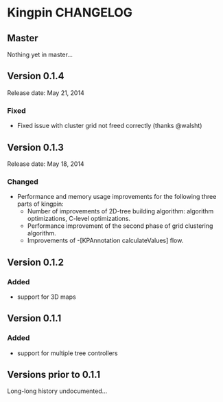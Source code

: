 # Kingpin CHANGELOG

## Master

Nothing yet in master...

## Version 0.1.4

Release date: May 21, 2014

### Fixed

* Fixed issue with cluster grid not freed correctly (thanks @walsht)

## Version 0.1.3

Release date: May 18, 2014

### Changed

* Performance and memory usage improvements for the following three parts of kingpin:
  * Number of improvements of 2D-tree building algorithm: algorithm optimizations, C-level optimizations.
  * Performance improvement of the second phase of grid clustering algorithm.
  * Improvements of -[KPAnnotation calculateValues] flow.

## Version 0.1.2

### Added

* support for 3D maps

## Version 0.1.1

### Added

* support for multiple tree controllers

## Versions prior to 0.1.1

Long-long history undocumented...

